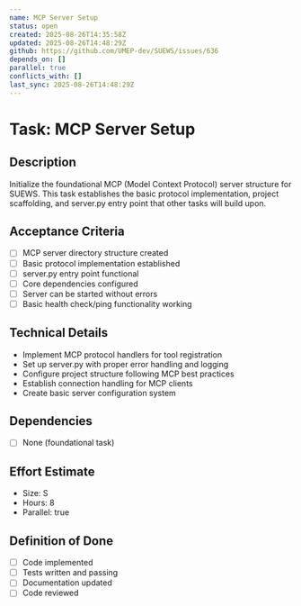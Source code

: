 ```yaml
---
name: MCP Server Setup
status: open
created: 2025-08-26T14:35:58Z
updated: 2025-08-26T14:48:29Z
github: https://github.com/UMEP-dev/SUEWS/issues/636
depends_on: []
parallel: true
conflicts_with: []
last_sync: 2025-08-26T14:48:29Z
---
```


# Task: MCP Server Setup

## Description
Initialize the foundational MCP (Model Context Protocol) server structure for SUEWS. This task establishes the basic protocol implementation, project scaffolding, and server.py entry point that other tasks will build upon.

## Acceptance Criteria
- [ ] MCP server directory structure created
- [ ] Basic protocol implementation established
- [ ] server.py entry point functional
- [ ] Core dependencies configured
- [ ] Server can be started without errors
- [ ] Basic health check/ping functionality working

## Technical Details
- Implement MCP protocol handlers for tool registration
- Set up server.py with proper error handling and logging
- Configure project structure following MCP best practices
- Establish connection handling for MCP clients
- Create basic server configuration system

## Dependencies
- [ ] None (foundational task)

## Effort Estimate
- Size: S
- Hours: 8
- Parallel: true

## Definition of Done
- [ ] Code implemented
- [ ] Tests written and passing
- [ ] Documentation updated
- [ ] Code reviewed